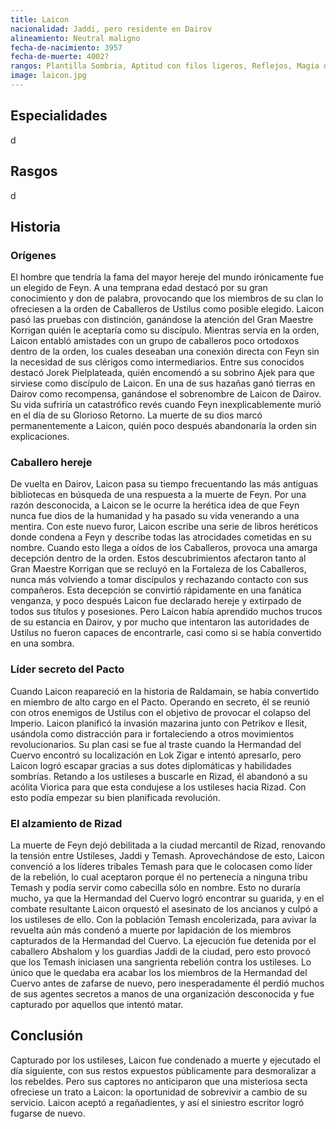 ```yaml
---
title: Laicon
nacionalidad: Jaddi, pero residente en Dairov
alineamiento: Neutral maligno
fecha-de-nacimiento: 3957
fecha-de-muerte: 4002?
rangos: Plantilla Sombria, Aptitud con filos ligeros, Reflejos, Magia de Evocacion
image: laicon.jpg
---
```





## Especialidades

d

## Rasgos

d

## Historia

### Orígenes

El hombre que tendría la fama del mayor hereje del mundo irónicamente fue un elegido de Feyn. A una temprana edad destacó por su gran conocimiento y don de palabra, provocando que los miembros de su clan lo ofreciesen a la orden de Caballeros de Ustilus como posible elegido. Laicon pasó las pruebas con distinción, ganándose la atención del Gran Maestre Korrigan quién le aceptaría como su discípulo. Mientras servía en la orden, Laicon entabló amistades con un grupo de caballeros poco ortodoxos dentro de la orden, los cuales deseaban una conexión directa con Feyn sin la necesidad de sus clérigos como intermediarios. Entre sus conocidos destacó Jorek Pielplateada, quién encomendó a su sobrino Ajek para que sirviese como discípulo de Laicon. En una de sus hazañas ganó tierras en Dairov como recompensa, ganándose el sobrenombre de Laicon de Dairov. Su vida sufriría un catastrófico revés cuando Feyn inexplicablemente murió en el día de su Glorioso Retorno. La muerte de su dios marcó permanentemente a Laicon, quién poco después abandonaría la orden sin explicaciones.

### Caballero hereje

De vuelta en Dairov, Laicon pasa su tiempo frecuentando las más antiguas bibliotecas en búsqueda de una respuesta a la muerte de Feyn. Por una razón desconocida, a Laicon se le ocurre la herética idea de que Feyn nunca fue dios de la humanidad y ha pasado su vida venerando a una mentira. Con este nuevo furor, Laicon escribe una serie de libros heréticos donde condena a Feyn y describe todas las atrocidades cometidas en su nombre. Cuando esto llega a oídos de los Caballeros, provoca una amarga decepción dentro de la orden. Estos descubrimientos afectaron tanto al Gran Maestre Korrigan que se recluyó en la Fortaleza de los Caballeros, nunca más volviendo a tomar discípulos y rechazando contacto con sus compañeros.  Esta decepción se convirtió rápidamente en una fanática venganza, y poco después Laicon fue declarado hereje y extirpado de todos sus títulos y posesiones. Pero Laicon había aprendido muchos trucos de su estancia en Dairov, y por mucho que intentaron las autoridades de Ustilus no fueron capaces de encontrarle, casi como si se había convertido en una sombra.

### Líder secreto del Pacto

Cuando Laicon reapareció en la historia de Raldamain, se había convertido en miembro de alto cargo en el Pacto. Operando en secreto, él se reunió con otros enemigos de Ustilus con el objetivo de provocar el colapso del Imperio. Laicon planificó la invasión mazarina junto con Petrikov e Ilesit, usándola como distracción para ir fortaleciendo a otros movimientos revolucionarios. Su plan casi se fue al traste cuando la Hermandad del Cuervo encontró su localización en Lok Zigar e intentó apresarlo, pero Laicon logró escapar gracias a sus dotes diplomáticas y habilidades sombrías. Retando a los ustileses a buscarle en Rizad, él abandonó a su acólita Viorica para que esta condujese a los ustileses hacia Rizad. Con esto podía empezar su bien planificada revolución.

### El alzamiento de Rizad

La muerte de Feyn dejó debilitada a la ciudad mercantil de Rizad, renovando la tensión entre Ustileses, Jaddi y Temash. Aprovechándose de esto, Laicon convenció a los líderes tribales Temash para que le colocasen como líder de la rebelión, lo cual aceptaron porque él no pertenecía a ninguna tribu Temash y podía servir como cabecilla sólo en nombre. Esto no duraría mucho, ya que la Hermandad del Cuervo logró encontrar su guarida, y en el combate resultante Laicon orquestó el asesinato de los ancianos y culpó a los ustileses de ello. Con la población Temash encolerizada, para avivar la revuelta aún más condenó a muerte por lapidación de los miembros capturados de la Hermandad del Cuervo. La ejecución fue detenida por el caballero Abshalom y los guardias Jaddi de la ciudad, pero esto provocó que los Temash iniciasen una sangrienta rebelión contra los ustileses. Lo único que le quedaba era acabar los los miembros de la Hermandad del Cuervo antes de zafarse de nuevo, pero inesperadamente él perdió muchos de sus agentes secretos a manos de una organización desconocida y fue capturado por aquellos que intentó matar.

## Conclusión

Capturado por los ustileses, Laicon fue condenado a muerte y ejecutado el día siguiente, con sus restos expuestos públicamente para desmoralizar a los rebeldes. Pero sus captores no anticiparon que una misteriosa secta ofreciese un trato a Laicon: la oportunidad de sobrevivir a cambio de su servicio. Laicon aceptó a regañadientes, y así el siniestro escritor logró fugarse de nuevo.